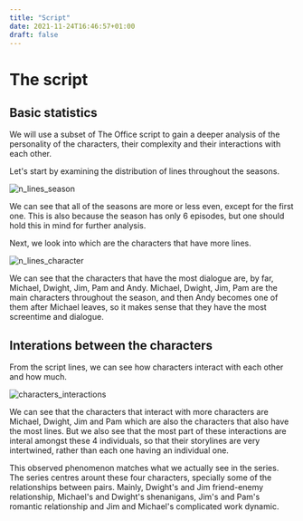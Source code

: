 ```yaml
---
title: "Script"
date: 2021-11-24T16:46:57+01:00
draft: false
---
```


# The script

## Basic statistics

We will use a subset of The Office script to gain a deeper analysis of the personality of the characters, their complexity and their interactions with each other.

Let's start by examining the distribution of lines throughout the seasons.

![n_lines_season]({{<baseurl>}}/images/n_lines_season.png)

We can see that all of the seasons are more or less even, except for the first one. This is also because the season has only 6 episodes, but one should hold this in mind for further analysis.

Next, we look into which are the characters that have more lines.

![n_lines_character]({{<baseurl>}}/images/n_lines_character.png)

We can see that the characters that have the most dialogue are, by far, Michael, Dwight, Jim, Pam and Andy. Michael, Dwight, Jim, Pam are the main characters throughout the season, and then Andy becomes one of them after Michael leaves, so it makes sense that they have the most screentime and dialogue.

## Interations between the characters

From the script lines, we can see how characters interact with each other and how much.


![characters_interactions]({{<baseurl>}}/images/characters_interactions.png)

We can see that the characters that interact with more characters are Michael, Dwight, Jim and Pam which are also the characters that also have the most lines. But we also see that the most part of these interactions are interal amongst these 4 individuals, so that their storylines are very intertwined, rather than each one having an individual one. 

This observed phenomenon matches what we actually see in the series. The series centres arount these four characters, specially some of the relationships between pairs. Mainly, Dwight's and Jim friend-enemy relationship, Michael's and Dwight's shenanigans, Jim's and Pam's romantic relationship and Jim and Michael's complicated work dynamic.